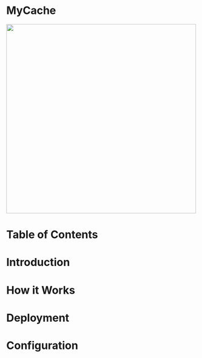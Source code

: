 # MyCache
<img src="https://github.com/Gameplex-Software/MyCache/assets/34868944/a5b609eb-dfcd-48d2-89b6-7f1642e66328" width="500" style="margin-left: auto;
margin-right: auto;"/>

# Table of Contents

# Introduction

# How it Works

# Deployment

# Configuration
